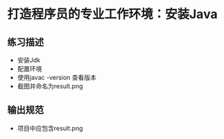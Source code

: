  # 打造程序员的专业工作环境：安装Java
 ## 练习描述
* 安装Jdk
* 配置环境
* 使用javac -version 查看版本
* 截图并命名为result.png
 ## 输出规范
* 项目中应包含result.png
